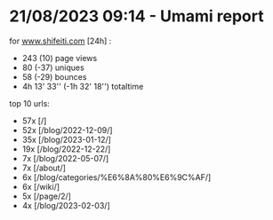 # 21/08/2023 09:14 - Umami report
for www.shifeiti.com [24h] :

 - 243 (10) page views
 - 80 (-37) uniques
 - 58 (-29) bounces
 - 4h 13' 33'' (-1h 32' 18'') totaltime


top 10 urls:
 - 57x [/]
 - 52x [/blog/2022-12-09/]
 - 35x [/blog/2023-01-12/]
 - 19x [/blog/2022-12-22/]
 - 7x [/blog/2022-05-07/]
 - 7x [/about/]
 - 6x [/blog/categories/%E6%8A%80%E6%9C%AF/]
 - 6x [/wiki/]
 - 5x [/page/2/]
 - 4x [/blog/2023-02-03/]


